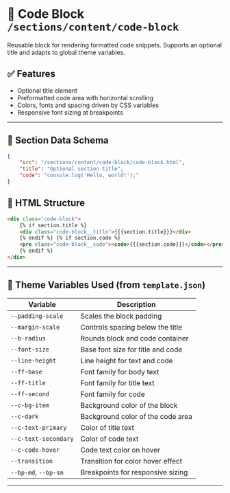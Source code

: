 # 📂 Code Block `/sections/content/code-block`

Reusable block for rendering formatted code snippets. Supports an optional title and adapts to global theme variables.

## ✅ Features

-   Optional title element
-   Preformatted code area with horizontal scrolling
-   Colors, fonts and spacing driven by CSS variables
-   Responsive font sizing at breakpoints

---

## 🧾 Section Data Schema

```json
{
	"src": "/sections/content/code-block/code-block.html",
	"title": "Optional section title",
	"code": "console.log('Hello, world!');"
}
```

## 🧱 HTML Structure

```html
<div class="code-block">
	{% if section.title %}
	<div class="code-block__title">{{{section.title}}}</div>
	{% endif %} {% if section.code %}
	<pre class="code-block__code"><code>{{{section.code}}}</code></pre>
	{% endif %}
</div>
```

---

## 🧩 Theme Variables Used (from `template.json`)

| Variable             | Description                       |
| -------------------- | --------------------------------- |
| `--padding-scale`    | Scales the block padding          |
| `--margin-scale`     | Controls spacing below the title  |
| `--b-radius`         | Rounds block and code container   |
| `--font-size`        | Base font size for title and code |
| `--line-height`      | Line height for text and code     |
| `--ff-base`          | Font family for body text         |
| `--ff-title`         | Font family for title text        |
| `--ff-second`        | Font family for code              |
| `--c-bg-item`        | Background color of the block     |
| `--c-dark`           | Background color of the code area |
| `--c-text-primary`   | Color of title text               |
| `--c-text-secondary` | Color of code text                |
| `--c-code-hover`     | Code text color on hover          |
| `--transition`       | Transition for color hover effect |
| `--bp-md`, `--bp-sm` | Breakpoints for responsive sizing |

---
